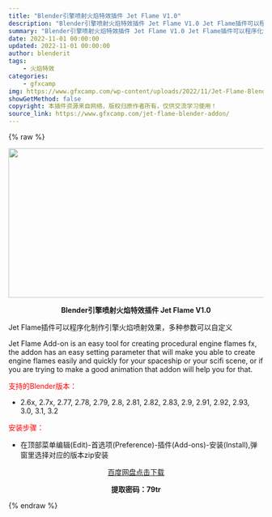 ```yaml
---
title: "Blender引擎喷射火焰特效插件 Jet Flame V1.0"
description: "Blender引擎喷射火焰特效插件 Jet Flame V1.0 Jet Flame插件可以程序化制作引擎火焰喷射效果，多种参数可以自定义 Jet Flame Add-on is an easy to..."
summary: "Blender引擎喷射火焰特效插件 Jet Flame V1.0 Jet Flame插件可以程序化制作引擎火焰喷射效果，多种参数可以自定义 Jet Flame Add-on is an easy to..."
date: 2022-11-01 00:00:00
updated: 2022-11-01 00:00:00
author: blenderit
tags: 
    - 火焰特效
categories:
    - gfxcamp
img: https://www.gfxcamp.com/wp-content/uploads/2022/11/Jet-Flame-Blender-Addon.jpg
showGetMethod: false
copyright: 本插件资源来自网络，版权归原作者所有，仅供交流学习使用！
source_link: https://www.gfxcamp.com/jet-flame-blender-addon/
---
```


{% raw %}
<div><p><img decoding="async" class="aligncenter size-full wp-image-107950" src="https://www.gfxcamp.com/wp-content/uploads/2022/11/Jet-Flame-Blender-Addon.jpg" data-src="https://www.gfxcamp.com/wp-content/uploads/2022/11/Jet-Flame-Blender-Addon.jpg" alt="" width="590" height="295" data-srcset="https://www.gfxcamp.com/wp-content/uploads/2022/11/Jet-Flame-Blender-Addon.jpg 590w, https://www.gfxcamp.com/wp-content/uploads/2022/11/Jet-Flame-Blender-Addon-150x75.jpg 150w" data-sizes="(max-width: 590px) 100vw, 590px"></p><p style="text-align: center;"><strong>Blender引擎喷射火焰特效插件 Jet Flame V1.0</strong></p><p>Jet Flame插件可以程序化制作引擎火焰喷射效果，多种参数可以自定义</p><p>Jet Flame Add-on is an easy tool for creating procedural engine flames fx, the addon has an easy setting parameter that will make you able to create engine flames easily and quickly for your spaceship or your scifi scene, or if you are trying to make a good animation that addon will help you for that.</p><p style="text-align: left;"><span style="color: #ff0000;">支持的Blender版本：</span></p><ul>
<li style="text-align: left;">2.6x, 2.7x, 2.77, 2.78, 2.79, 2.8, 2.81, 2.82, 2.83, 2.9, 2.91, 2.92, 2.93, 3.0, 3.1, 3.2</li>
</ul><p><span style="color: #ff0000;">安装步骤：</span></p><ul>
<li>在顶部菜单编辑(Edit)-首选项(Preference)-插件(Add-ons)-安装(Install),弹窗里选择对应的版本zip安装</li>
</ul><p style="text-align: center;"><a class="maxbutton-3 maxbutton maxbutton-baidu" target="_blank" rel="noopener" href="https://pan.baidu.com/s/10sGiDpP40acZdE4Up67i9w?pwd=79tr"><span class="mb-text">百度网盘点击下载</span></a></p><p style="text-align: center;"><strong>提取密码：79tr</strong></p></div>
<div style="display: none">gfxcamp</div>
{% endraw %}